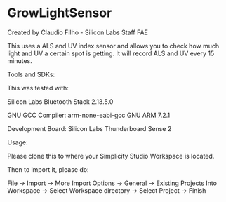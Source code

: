 # GrowLightSensor
Created by Claudio Filho - Silicon Labs Staff FAE

This uses a ALS and UV index sensor and allows you to check how much light and UV a certain spot is getting. It will record ALS and UV every 15 minutes.

Tools and SDKs:

This was tested with:

Silicon Labs Bluetooth Stack 2.13.5.0

GNU GCC Compiler: arm-none-eabi-gcc GNU ARM 7.2.1

Development Board: Silicon Labs Thunderboard Sense 2

Usage:

Please clone this to where your Simplicity Studio Workspace is located.

Then to import it, please do:

File -> Import -> More Import Options -> General -> Existing Projects Into Workspace -> Select Workspace directory -> Select Project -> Finish
